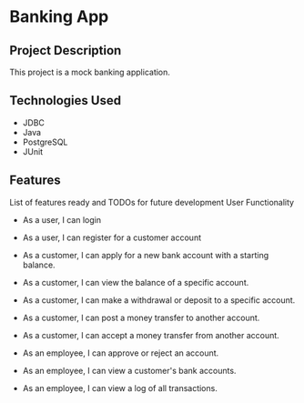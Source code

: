 # Banking App

## Project Description

This project is a mock banking application. 

## Technologies Used

* JDBC
* Java
* PostgreSQL
* JUnit

## Features

List of features ready and TODOs for future development
User Functionality</br>
* As a user, I can login
* As a user, I can register for a customer account

* As a customer, I can apply for a new bank account with a starting balance.</br>
* As a customer, I can view the balance of a specific account.</br>
* As a customer, I can make a withdrawal or deposit to a specific account.</br>
* As a customer, I can post a money transfer to another account.</br>
* As a customer, I can accept a money transfer from another account.</br>

* As an employee, I can approve or reject an account.</br>
* As an employee, I can view a customer's bank accounts.</br>
* As an employee, I can view a log of all transactions.</br>
</br>
